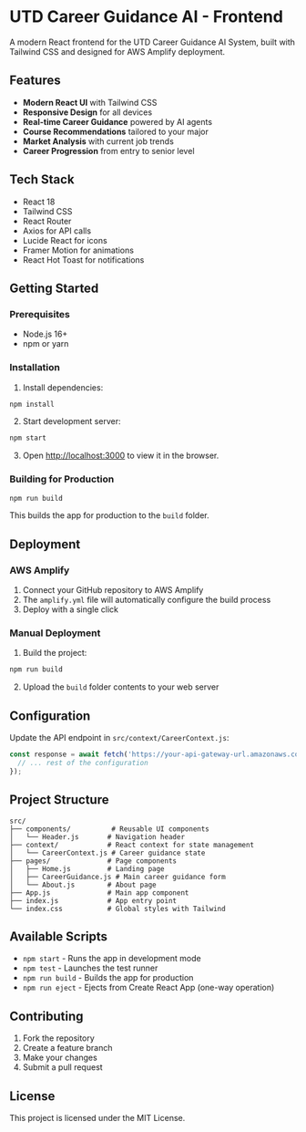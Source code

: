# UTD Career Guidance AI - Frontend

A modern React frontend for the UTD Career Guidance AI System, built with Tailwind CSS and designed for AWS Amplify deployment.

## Features

- **Modern React UI** with Tailwind CSS
- **Responsive Design** for all devices
- **Real-time Career Guidance** powered by AI agents
- **Course Recommendations** tailored to your major
- **Market Analysis** with current job trends
- **Career Progression** from entry to senior level

## Tech Stack

- React 18
- Tailwind CSS
- React Router
- Axios for API calls
- Lucide React for icons
- Framer Motion for animations
- React Hot Toast for notifications

## Getting Started

### Prerequisites

- Node.js 16+ 
- npm or yarn

### Installation

1. Install dependencies:
```bash
npm install
```

2. Start development server:
```bash
npm start
```

3. Open [http://localhost:3000](http://localhost:3000) to view it in the browser.

### Building for Production

```bash
npm run build
```

This builds the app for production to the `build` folder.

## Deployment

### AWS Amplify

1. Connect your GitHub repository to AWS Amplify
2. The `amplify.yml` file will automatically configure the build process
3. Deploy with a single click

### Manual Deployment

1. Build the project:
```bash
npm run build
```

2. Upload the `build` folder contents to your web server

## Configuration

Update the API endpoint in `src/context/CareerContext.js`:

```javascript
const response = await fetch('https://your-api-gateway-url.amazonaws.com/prod/career-guidance', {
  // ... rest of the configuration
});
```

## Project Structure

```
src/
├── components/          # Reusable UI components
│   └── Header.js       # Navigation header
├── context/            # React context for state management
│   └── CareerContext.js # Career guidance state
├── pages/              # Page components
│   ├── Home.js         # Landing page
│   ├── CareerGuidance.js # Main career guidance form
│   └── About.js        # About page
├── App.js              # Main app component
├── index.js            # App entry point
└── index.css           # Global styles with Tailwind
```

## Available Scripts

- `npm start` - Runs the app in development mode
- `npm test` - Launches the test runner
- `npm run build` - Builds the app for production
- `npm run eject` - Ejects from Create React App (one-way operation)

## Contributing

1. Fork the repository
2. Create a feature branch
3. Make your changes
4. Submit a pull request

## License

This project is licensed under the MIT License.
